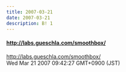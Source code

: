 ```yaml
---
title: 2007-03-21
date: 2007-03-21
description: B! 1
---
```


#### http://labs.gueschla.com/smoothbox/
http://labs.gueschla.com/smoothbox/<br>
Wed Mar 21 2007 09:42:27 GMT+0900 (JST)<br>


